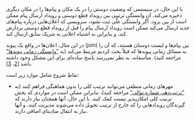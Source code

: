 با این حال، در سیستمی که وضعیت دوستی را در یک مکان و پیام‌ها را در مکان دیگری ذخیره می‌کند، آن وابستگی ترتیبی بین رویداد قطع دوستی و رویداد ارسال پیام ممکن است از بین برود. اگر وابستگی علّی ثبت نشود، سرویسی که اعلان‌هایی درباره پیام‌های جدید ارسال می‌کند ممکن است رویداد ارسال پیام را قبل از رویداد قطع دوستی پردازش کند، و بنابراین به اشتباه اعلانی به شریک سابق ارسال کند.

در این مثال، اعلان‌ها در واقع یک پیوند (join) بین پیام‌ها و لیست دوستان هستند، که آن را به مسائل زمانی پیوندها که قبلاً بحث کردیم مرتبط می‌کند (به ["وابستگی زمانی پیوندها"](ch11.html#sec_stream_join_time) مراجعه کنید). متأسفانه، به نظر نمی‌رسد پاسخ ساده‌ای برای این مشکل وجود داشته باشد [[2](ch12.html#Ajoux2015wh_ch12)، [3](ch12.html#Helland2009vd)].

نقاط شروع شامل موارد زیر است:

* مهرهای زمانی منطقی می‌توانند ترتیب کلی را بدون هماهنگی فراهم کنند (به ["ترتیب‌دهی شماره توالی"](ch09.html#sec_consistency_timestamps) مراجعه کنید)، بنابراین ممکن است در مواردی که پخش ترتیب کلی امکان‌پذیر نیست کمک کنند. با این حال، آنها همچنان نیاز دارند که گیرندگان رویدادهایی را که خارج از ترتیب تحویل داده می‌شوند مدیریت کنند، و آنها نیاز به انتقال متادیتای اضافی دارند.